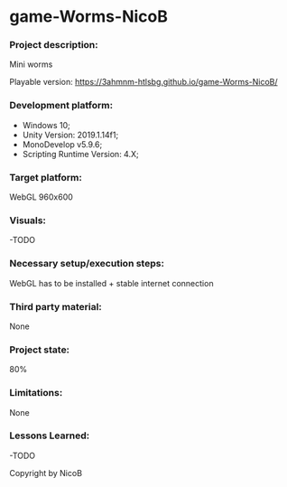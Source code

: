# game-Worms-NicoB

### Project description: 
Mini worms

Playable version: https://3ahmnm-htlsbg.github.io/game-Worms-NicoB/
### Development platform: 
* Windows 10; 
* Unity Version: 2019.1.14f1; 
* MonoDevelop v5.9.6;
* Scripting Runtime Version: 4.X;

### Target platform: 
WebGL 960x600 

### Visuals: 
-TODO

### Necessary setup/execution steps: 
WebGL has to be installed + stable internet connection

### Third party material: 
None

### Project state: 
80%

### Limitations: 
None

### Lessons Learned: 
-TODO


Copyright by NicoB
